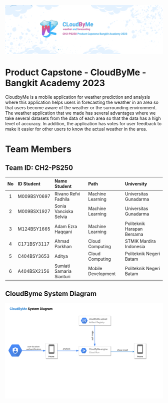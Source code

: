 ![Capstone - Bangkit](/background.png)

# Product Capstone - CloudByMe - Bangkit Academy 2023

CloudbyMe is a mobile application for weather prediction and analysis where this application helps users in forecasting the weather in an area so that users become aware of the weather or the surrounding environment. The weather application that we made has several advantages where we take several datasets from the data of each area so that the data has a high level of accuracy. In addition, the application has votes for user feedback to make it easier for other users to know the actual weather in the area.

# Team Members

## Team ID: CH2-PS250

| No  | ID Student  | Name Student             | Path               | University                 |
| :-: | :---------- | :----------------------- | :----------------- | :------------------------- |
|  1  | M009BSY0697 | Rivano Refvi Fadhila     | Machine Learning   | Universitas Gunadarma      |
|  2  | M009BSX1927 | Sonia Vanciska Selvia    | Machine Learning   | Universitas Gunadarma      |
|  3  | M124BSY1665 | Adam Ezra Haqqani        | Machine Learning   | Politeknik Harapan Bersama |
|  4  | C171BSY3117 | Ahmad Parkhan            | Cloud Computing    | STMIK Mardira Indonesia    |
|  5  | C404BSY3653 | Aditya                   | Cloud Computing    | Politeknik Negeri Batam    |
|  6  | A404BSX2156 | Sumiati Samaria Sianturi | Mobile Development | Politeknik Negeri Batam    |

## CloudByme System Diagram

![Cloudbyme System Diagram](system-diagram.png)
